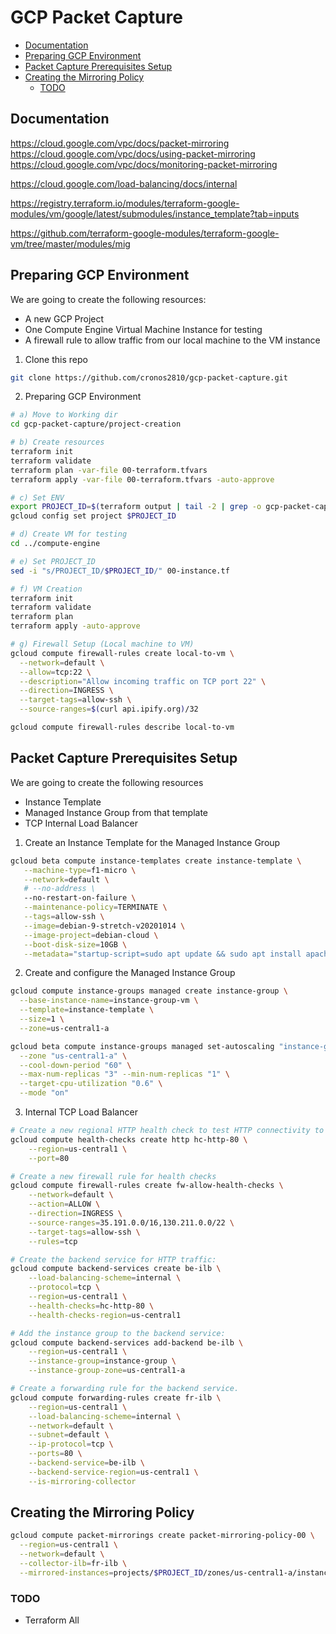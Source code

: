 # GCP Packet Capture

<!-- MarkdownTOC autolink=true -->

- [Documentation](#documentation)
- [Preparing GCP Environment](#preparing-gcp-environment)
- [Packet Capture Prerequisites Setup](#packet-capture-prerequisites-setup)
- [Creating the Mirroring Policy](#creating-the-mirroring-policy)
    - [TODO](#todo)

<!-- /MarkdownTOC -->



## Documentation

https://cloud.google.com/vpc/docs/packet-mirroring
https://cloud.google.com/vpc/docs/using-packet-mirroring
https://cloud.google.com/vpc/docs/monitoring-packet-mirroring

https://cloud.google.com/load-balancing/docs/internal

https://registry.terraform.io/modules/terraform-google-modules/vm/google/latest/submodules/instance_template?tab=inputs

https://github.com/terraform-google-modules/terraform-google-vm/tree/master/modules/mig

## Preparing GCP Environment

We are going to create the following resources:

- A new GCP Project
- One Compute Engine Virtual Machine Instance for testing
- A firewall rule to allow traffic from our local machine to the VM instance

1. Clone this repo

```bash
git clone https://github.com/cronos2810/gcp-packet-capture.git
```

2. Preparing GCP Environment

```bash
# a) Move to Working dir
cd gcp-packet-capture/project-creation

# b) Create resources
terraform init
terraform validate
terraform plan -var-file 00-terraform.tfvars
terraform apply -var-file 00-terraform.tfvars -auto-approve

# c) Set ENV
export PROJECT_ID=$(terraform output | tail -2 | grep -o gcp-packet-capture-......)
gcloud config set project $PROJECT_ID

# d) Create VM for testing
cd ../compute-engine

# e) Set PROJECT_ID
sed -i "s/PROJECT_ID/$PROJECT_ID/" 00-instance.tf

# f) VM Creation
terraform init
terraform validate
terraform plan
terraform apply -auto-approve

# g) Firewall Setup (Local machine to VM)
gcloud compute firewall-rules create local-to-vm \
  --network=default \
  --allow=tcp:22 \
  --description="Allow incoming traffic on TCP port 22" \
  --direction=INGRESS \
  --target-tags=allow-ssh \
  --source-ranges=$(curl api.ipify.org)/32

gcloud compute firewall-rules describe local-to-vm
```

## Packet Capture Prerequisites Setup

We are going to create the following resources

- Instance Template
- Managed Instance Group from that template
- TCP Internal Load Balancer

1. Create an Instance Template for the Managed Instance Group

```bash
gcloud beta compute instance-templates create instance-template \
   --machine-type=f1-micro \
   --network=default \
   # --no-address \
   --no-restart-on-failure \
   --maintenance-policy=TERMINATE \
   --tags=allow-ssh \
   --image=debian-9-stretch-v20201014 \
   --image-project=debian-cloud \
   --boot-disk-size=10GB \
   --metadata="startup-script=sudo apt update && sudo apt install apache2 dnsutils tcpdump -y"
```

2. Create and configure the Managed Instance Group

```bash
gcloud compute instance-groups managed create instance-group \
  --base-instance-name=instance-group-vm \
  --template=instance-template \
  --size=1 \
  --zone=us-central1-a

gcloud beta compute instance-groups managed set-autoscaling "instance-group" \
  --zone "us-central1-a" \
  --cool-down-period "60" \
  --max-num-replicas "3" --min-num-replicas "1" \
  --target-cpu-utilization "0.6" \
  --mode "on"
```

3. Internal TCP Load Balancer

```bash
# Create a new regional HTTP health check to test HTTP connectivity to the VMs on 80.
gcloud compute health-checks create http hc-http-80 \
    --region=us-central1 \
    --port=80

# Create a new firewall rule for health checks
gcloud compute firewall-rules create fw-allow-health-checks \
    --network=default \
    --action=ALLOW \
    --direction=INGRESS \
    --source-ranges=35.191.0.0/16,130.211.0.0/22 \
    --target-tags=allow-ssh \
    --rules=tcp

# Create the backend service for HTTP traffic:
gcloud compute backend-services create be-ilb \
    --load-balancing-scheme=internal \
    --protocol=tcp \
    --region=us-central1 \
    --health-checks=hc-http-80 \
    --health-checks-region=us-central1

# Add the instance group to the backend service:
gcloud compute backend-services add-backend be-ilb \
    --region=us-central1 \
    --instance-group=instance-group \
    --instance-group-zone=us-central1-a

# Create a forwarding rule for the backend service.
gcloud compute forwarding-rules create fr-ilb \
    --region=us-central1 \
    --load-balancing-scheme=internal \
    --network=default \
    --subnet=default \
    --ip-protocol=tcp \
    --ports=80 \
    --backend-service=be-ilb \
    --backend-service-region=us-central1 \
    --is-mirroring-collector
```

## Creating the Mirroring Policy

```bash
gcloud compute packet-mirrorings create packet-mirroring-policy-00 \
  --region=us-central1 \
  --network=default \
  --collector-ilb=fr-ilb \
  --mirrored-instances=projects/$PROJECT_ID/zones/us-central1-a/instances/vm-instance
```

### TODO

- Terraform All
